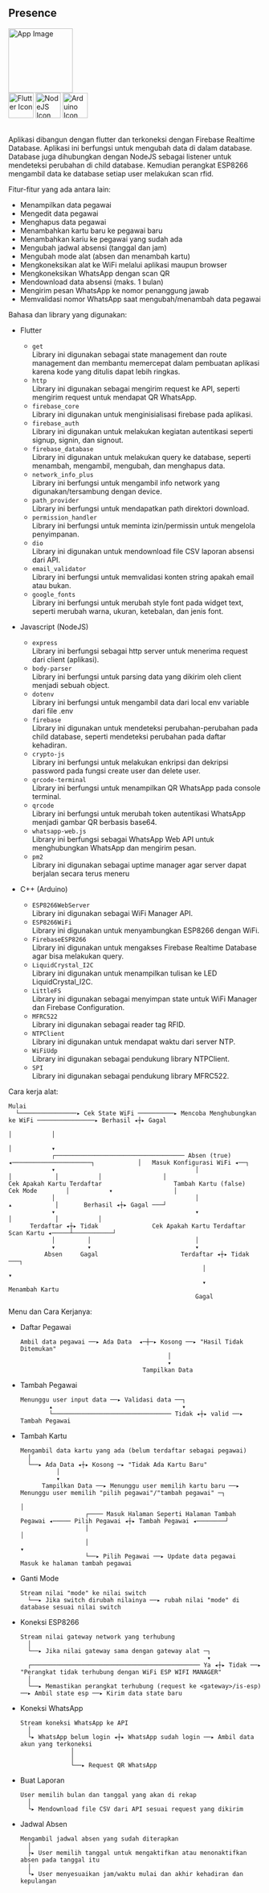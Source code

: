 ## Presence
<img src="./app/assets/launcher_icon.png" alt="App Image" width="128px" height="128px" />
<br>
<img src="https://github.com/navetacandra/presence-app/assets/70505125/179640c5-a57f-4ed7-a5ee-19dba368b6db" alt="Flutter Icon" width="50px" />
<img src="https://github.com/navetacandra/presence-app/assets/70505125/302c2476-9021-40e0-9922-26c24fbbd45c" alt="NodeJS Icon" width="50px" />
<img src="https://github.com/navetacandra/presence-app/assets/70505125/e3652f5f-f44b-4a70-b35f-40bbd13a6ee1" alt="Arduino Icon" width="50px" />
<br><br>

Aplikasi dibangun dengan flutter dan terkoneksi dengan Firebase Realtime Database. Aplikasi ini berfungsi untuk mengubah data di dalam database. Database juga dihubungkan dengan NodeJS sebagai listener untuk mendeteksi perubahan di child database. Kemudian perangkat ESP8266 mengambil data ke database setiap user melakukan scan rfid.

Fitur-fitur yang ada antara lain:
- Menampilkan data pegawai
- Mengedit data pegawai
- Menghapus data pegawai
- Menambahkan kartu baru ke pegawai baru
- Menambahkan kariu ke pegawai yang sudah ada
- Mengubah jadwal absensi (tanggal dan jam)
- Mengubah mode alat (absen dan menambah kartu)
- Mengkoneksikan alat ke WiFi melalui aplikasi maupun browser
- Mengkoneksikan WhatsApp dengan scan QR
- Mendownload data absensi (maks. 1 bulan)
- Mengirim pesan WhatsApp ke nomor penanggung jawab
- Memvalidasi nomor WhatsApp saat mengubah/menambah data pegawai

Bahasa dan library yang digunakan:
- Flutter
  - ```get``` <br>
    Library ini digunakan sebagai state management dan route management dan membantu memercepat dalam pembuatan aplikasi karena kode yang ditulis dapat lebih ringkas.
  - ```http``` <br>
    Library ini digunakan sebagai mengirim request ke API, seperti mengirim request untuk mendapat QR WhatsApp.
  - ```firebase_core``` <br>
    Library ini digunakan untuk menginisialisasi firebase pada aplikasi.
  - ```firebase_auth``` <br>
    Library ini digunakan untuk melakukan kegiatan autentikasi seperti signup, signin, dan signout.
  - ```firebase_database``` <br>
    Library ini digunakan untuk melakukan query ke database, seperti menambah, mengambil, mengubah, dan menghapus data.
  - ```network_info_plus``` <br>
    Library ini berfungsi untuk mengambil info network yang digunakan/tersambung dengan device.
  - ```path_provider``` <br>
    Library ini berfungsi untuk mendapatkan path direktori download.
  - ```permission_handler``` <br>
    Library ini berfungsi untuk meminta izin/permissin untuk mengelola penyimpanan.
  - ```dio``` <br>
    Library ini digunakan untuk mendownload file CSV laporan absensi dari API.
  - ```email_validator``` <br>
    Library ini berfungsi untuk memvalidasi konten string apakah email atau bukan.
  - ```google_fonts``` <br>
    Library ini berfungsi untuk merubah style font pada widget text, seperti merubah warna, ukuran, ketebalan, dan jenis font.
  
- Javascript (NodeJS)
  - ```express``` <br>
    Library ini berfungsi sebagai http server untuk menerima request dari client (aplikasi).
  - ```body-parser``` <br>
    Library ini berfungsi untuk parsing data yang dikirim oleh client menjadi sebuah object.
  - ```dotenv``` <br>
     Library ini berfungsi untuk mengambil data dari local env variable dari file .env
  - ```firebase``` <br>
    Library ini digunakan untuk mendeteksi perubahan-perubahan pada child database, seperti mendeteksi perubahan pada daftar kehadiran.
  - ```crypto-js``` <br>
     Library ini berfungsi untuk melakukan enkripsi dan dekripsi password pada fungsi create user dan delete user.
  - ```qrcode-terminal``` <br>
    Library ini berfungsi untuk menampilkan QR WhatsApp pada console terminal.
  - ```qrcode``` <br>
     Library ini berfungsi untuk merubah token autentikasi WhatsApp menjadi gambar QR berbasis base64.
  - ```whatsapp-web.js``` <br>
    Library ini berfungsi sebagai WhatsApp Web API untuk menghubungkan WhatsApp dan mengirim pesan.
  - ```pm2``` <br>
    Library ini digunakan sebagai uptime manager agar server dapat berjalan secara terus meneru
    
- C++ (Arduino)
  - ```ESP8266WebServer``` <br>
    Library ini digunakan sebagai WiFi Manager API.
  - ```ESP8266WiFi``` <br>
    Library ini digunakan untuk menyambungkan ESP8266 dengan WiFi.
  - ```FirebaseESP8266``` <br>
    Library ini digunakan untuk mengakses Firebase Realtime Database agar bisa melakukan query.
  - ```LiquidCrystal_I2C``` <br>
    Library ini digunakan untuk menampilkan tulisan ke LED LiquidCrystal_I2C.
  - ```LittleFS``` <br>
    Library ini digunakan sebagai menyimpan state untuk WiFi Manager dan Firebase Configuration.
  - ```MFRC522``` <br>
    Library ini digunakan sebagai reader tag RFID.
  - ```NTPClient``` <br>
    Library ini digunakan untuk mendapat waktu dari server NTP.
  - ```WiFiUdp``` <br>
    Library ini digunakan sebagai pendukung library NTPClient.
  - ```SPI``` <br>
    Library ini digunakan sebagai pendukung library MFRC522.

Cara kerja alat:
```flow
Mulai 
  └────────────────▸ Cek State WiFi ──────────▸ Mencoba Menghubungkan ke WiFi ────────────────▸ Berhasil ◂┼▸ Gagal
                                                                                                   │           │
                                                                                                   │           ▾
            ┌──────────────────────────────────── Absen (true) ◂──────────────────────┐            │   Masuk Konfigurasi WiFi ◂──┐
            ▾                                       │                                 │            │           │                 │
Cek Apakah Kartu Terdaftar                    Tambah Kartu (false)                 Cek Mode        │           ▾                 │
            │                                       │                                 ▴            │       Berhasil ◂┼▸ Gagal ───┘
            ▾                                       ▾                                 │            │           │
      Terdaftar ◂┼▸ Tidak               Cek Apakah Kartu Terdaftar                Scan Kartu ◂─────┴───────────┘
            │         │                             │
            ▾         ▾                             ▾
          Absen     Gagal                       Terdaftar ◂┼▸ Tidak ───┐
                                                      │                ▾
                                                      ▾         Menambah Kartu
                                                    Gagal
```

Menu dan Cara Kerjanya:
- Daftar Pegawai
  ```flow
  Ambil data pegawai ──▸ Ada Data  ◂─┼─▸ Kosong ──▸ "Hasil Tidak Ditemukan"
                                           │
                                           ▾
                                    Tampilkan Data
  ```
- Tambah Pegawai
  ```flow
  Menunggu user input data ──▸ Validasi data ──┐
          ▴                                    ▾
          └───────────────────────────────── Tidak ◂┼▸ valid ──▸ Tambah Pegawai
  ```
- Tambah Kartu
  ```flow
  Mengambil data kartu yang ada (belum terdaftar sebagai pegawai)
    │
    └──▸ Ada Data ◂┼▸ Kosong ─▸ "Tidak Ada Kartu Baru"
            │
            ▾
        Tampilkan Data ──▸ Menunggu user memilih kartu baru ──▸ Menunggu user memilih "pilih pegawai"/"tambah pegawai" ─┐
                                                                                                                        │
                    ┌──── Masuk Halaman Seperti Halaman Tambah Pegawai ◂───── Pilih Pegawai ◂┼▸ Tambah Pegawai ◂────────┘
                    │                                                                                 │
                    │                                                                                 ▾
                    └──▸ Pilih Pegawai ──▸ Update data pegawai                         Masuk ke halaman tambah pegawai
  ```
- Ganti Mode
  ```flow
  Stream nilai "mode" ke nilai switch
    └──▸ Jika switch dirubah nilainya ──▸ rubah nilai "mode" di database sesuai nilai switch
  ```
  
- Koneksi ESP8266
  ```flow
  Stream nilai gateway network yang terhubung
    │
    └──▸ Jika nilai gateway sama dengan gateway alat ─┐
                                                      ▾
    ┌─────────────────────────────────────────────── Ya ◂┼▸ Tidak ──▸ "Perangkat tidak terhubung dengan WiFi ESP WIFI MANAGER"
    │
    └──▸ Memastikan perangkat terhubung (request ke <gateway>/is-esp) ──▸ Ambil state esp ──▸ Kirim data state baru
  ```
- Koneksi WhatsApp
  ```flow
  Stream koneksi WhatsApp ke API
    │
    └▸ WhatsApp belum login ◂┼▸ WhatsApp sudah login ──▸ Ambil data akun yang terkoneksi
                │
                │
                └──▸ Request QR WhatsApp
  ```
- Buat Laporan
  ```flow
  User memilih bulan dan tanggal yang akan di rekap
    │
    └▸ Mendownload file CSV dari API sesuai request yang dikirim
  ```
- Jadwal Absen
  ```flow
  Mengambil jadwal absen yang sudah diterapkan
    │
    ├▸ User memilih tanggal untuk mengaktifkan atau menonaktifkan absen pada tanggal itu
    │
    └▸ User menyesuaikan jam/waktu mulai dan akhir kehadiran dan kepulangan
  ```